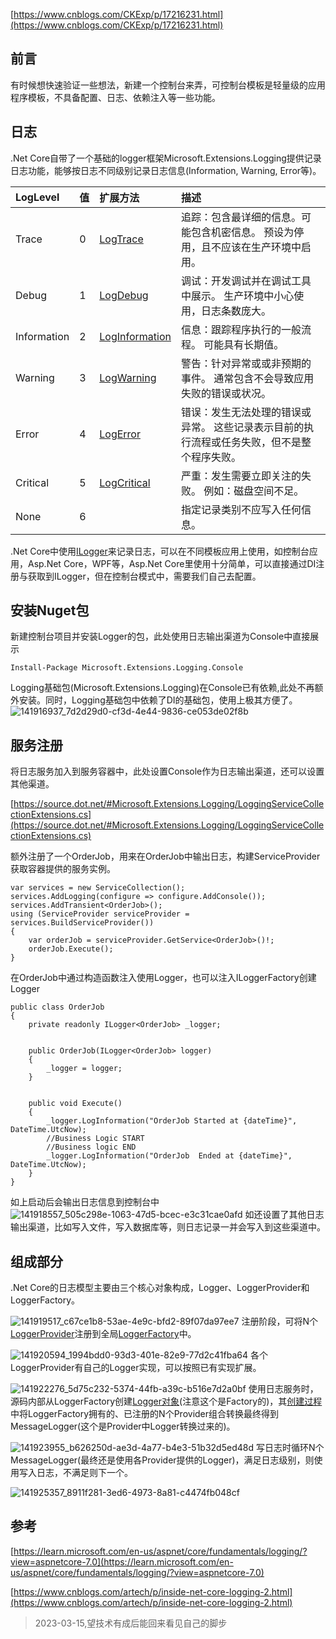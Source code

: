 [https://www.cnblogs.com/CKExp/p/17216231.html](https://www.cnblogs.com/CKExp/p/17216231.html)


## 前言

有时候想快速验证一些想法，新建一个控制台来弄，可控制台模板是轻量级的应用程序模板，不具备配置、日志、依赖注入等一些功能。


## 日志

.Net Core自带了一个基础的logger框架Microsoft.Extensions.Logging提供记录日志功能，能够按日志不同级别记录日志信息(Information, Warning, Error等)。

|LogLevel|值|扩展方法|描述|
|:----|:----|:----|:----|
|Trace|0|[LogTrace](https://learn.microsoft.com/zh-cn/dotnet/api/microsoft.extensions.logging.loggerextensions.logtrace?view=dotnet-plat-ext-7.0&viewFallbackFrom=net-8.0)|追踪：包含最详细的信息。可能包含机密信息。 预设为停用，且不应该在生产环境中启用。|
|Debug|1|[LogDebug](https://learn.microsoft.com/zh-cn/dotnet/api/microsoft.extensions.logging.loggerextensions.logdebug?view=dotnet-plat-ext-7.0&viewFallbackFrom=net-8.0)|调试：开发调试并在调试工具中展示。 生产环境中小心使用，日志条数庞大。|
|Information|2|[LogInformation](https://docs.microsoft.com/zh-tw/dotnet/api/microsoft.extensions.logging.loggerextensions.loginformation?view=dotnet-plat-ext-3.1)|信息：跟踪程序执行的一般流程。 可能具有长期值。|
|Warning|3|[LogWarning](https://docs.microsoft.com/zh-tw/dotnet/api/microsoft.extensions.logging.loggerextensions.logwarning?view=dotnet-plat-ext-3.1)|警告：针对异常或或非预期的事件。 通常包含不会导致应用失败的错误或状况。|
|Error|4|[LogError](https://docs.microsoft.com/zh-tw/dotnet/api/microsoft.extensions.logging.loggerextensions.logerror?view=dotnet-plat-ext-3.1)|错误：发生无法处理的错误或异常。 这些记录表示目前的执行流程或任务失败，但不是整个程序失败。|
|Critical|5|[LogCritical](https://docs.microsoft.com/zh-tw/dotnet/api/microsoft.extensions.logging.loggerextensions.logcritical?view=dotnet-plat-ext-3.1)|严重：发生需要立即关注的失败。 例如：磁盘空间不足。|
|None|6||指定记录类别不应写入任何信息。|

.Net Core中使用[ILogger](https://source.dot.net/#Microsoft.Extensions.Logging.Abstractions/ILogger.cs,0976525f5d1b9e54)来记录日志，可以在不同模板应用上使用，如控制台应用，Asp.Net Core，WPF等，Asp.Net Core里使用十分简单，可以直接通过DI注册与获取到ILogger，但在控制台模式中，需要我们自己去配置。


## 安装Nuget包

新建控制台项目并安装Logger的包，此处使用日志输出渠道为Console中直接展示

```plain
Install-Package Microsoft.Extensions.Logging.Console
```
Logging基础包(Microsoft.Extensions.Logging)在Console已有依赖,此处不再额外安装。同时，Logging基础包中依赖了DI的基础包，使用上极其方便了。
![141916937_7d2d29d0-cf3d-4e44-9836-ce053de02f8b](https://raw.githubusercontent.com/SAssassin/document-img/main/img/20241127/141916937_7d2d29d0-cf3d-4e44-9836-ce053de02f8b.png)

## 服务注册

将日志服务加入到服务容器中，此处设置Console作为日志输出渠道，还可以设置其他渠道。

[https://source.dot.net/#Microsoft.Extensions.Logging/LoggingServiceCollectionExtensions.cs](https://source.dot.net/#Microsoft.Extensions.Logging/LoggingServiceCollectionExtensions.cs)

额外注册了一个OrderJob，用来在OrderJob中输出日志，构建ServiceProvider获取容器提供的服务实例。

```plain
var services = new ServiceCollection();
services.AddLogging(configure => configure.AddConsole());
services.AddTransient<OrderJob>();
using (ServiceProvider serviceProvider = services.BuildServiceProvider())
{
    var orderJob = serviceProvider.GetService<OrderJob>()!;
    orderJob.Execute();
}
```
在OrderJob中通过构造函数注入使用Logger，也可以注入ILoggerFactory创建Logger
```plain
public class OrderJob
{
    private readonly ILogger<OrderJob> _logger;


    public OrderJob(ILogger<OrderJob> logger)
    {
        _logger = logger;
    }


    public void Execute()
    {
        _logger.LogInformation("OrderJob Started at {dateTime}", DateTime.UtcNow);
        //Business Logic START
        //Business logic END
        _logger.LogInformation("OrderJob  Ended at {dateTime}", DateTime.UtcNow);
    }
}
```
如上启动后会输出日志信息到控制台中
![141918557_505c298e-1063-47d5-bcec-e3c31cae0afd](https://raw.githubusercontent.com/SAssassin/document-img/main/img/20241127/141918557_505c298e-1063-47d5-bcec-e3c31cae0afd.png)
如还设置了其他日志输出渠道，比如写入文件，写入数据库等，则日志记录一并会写入到这些渠道中。


## 组成部分

.Net Core的日志模型主要由三个核心对象构成，Logger、LoggerProvider和LoggerFactory。

![141919517_c67ce1b8-53ae-4e9c-bfd2-89f07da97ee7](https://raw.githubusercontent.com/SAssassin/document-img/main/img/20241127/141919517_c67ce1b8-53ae-4e9c-bfd2-89f07da97ee7.png)
注册阶段，可将N个[LoggerProvider](https://source.dot.net/#Microsoft.Extensions.Logging.Abstractions/ILoggerProvider.cs,eb15860506d1dbeb)注册到全局[LoggerFactory](https://source.dot.net/#Microsoft.Extensions.Logging/LoggerFactory.cs,173b9b523cabe719)中。

![141920594_1994bdd0-93d3-401e-82e9-77d2c41fba64](https://raw.githubusercontent.com/SAssassin/document-img/main/img/20241127/141920594_1994bdd0-93d3-401e-82e9-77d2c41fba64.png)
各个LoggerProvider有自己的Logger实现，可以按照已有实现扩展。

![141922276_5d75c232-5374-44fb-a39c-b516e7d2a0bf](https://raw.githubusercontent.com/SAssassin/document-img/main/img/20241127/141922276_5d75c232-5374-44fb-a39c-b516e7d2a0bf.png)
使用日志服务时，源码内部从LoggerFactory创建[Logger对象](https://source.dot.net/#Microsoft.Extensions.Logging/Logger.cs,0b9109ca7ae5464c)(注意这个是Factory的)，其[创建过程](https://source.dot.net/#Microsoft.Extensions.Logging/Logger.cs,fdb90470ff3a62bd)中将LoggerFactory拥有的、已注册的N个Provider组合转换最终得到MessageLogger(这个是Provider中Logger转换过来的)。

![141923955_b626250d-ae3d-4a77-b4e3-51b32d5ed48d](https://raw.githubusercontent.com/SAssassin/document-img/main/img/20241127/141923955_b626250d-ae3d-4a77-b4e3-51b32d5ed48d.png)
写日志时循环N个MessageLogger(最终还是使用各Provider提供的Logger)，满足日志级别，则使用写入日志，不满足则下一个。

![141925357_8911f281-3ed6-4973-8a81-c4474fb048cf](https://raw.githubusercontent.com/SAssassin/document-img/main/img/20241127/141925357_8911f281-3ed6-4973-8a81-c4474fb048cf.png)

## 参考

[https://learn.microsoft.com/en-us/aspnet/core/fundamentals/logging/?view=aspnetcore-7.0](https://learn.microsoft.com/en-us/aspnet/core/fundamentals/logging/?view=aspnetcore-7.0)

[https://www.cnblogs.com/artech/p/inside-net-core-logging-2.html](https://www.cnblogs.com/artech/p/inside-net-core-logging-2.html)


>2023-03-15,望技术有成后能回来看见自己的脚步

